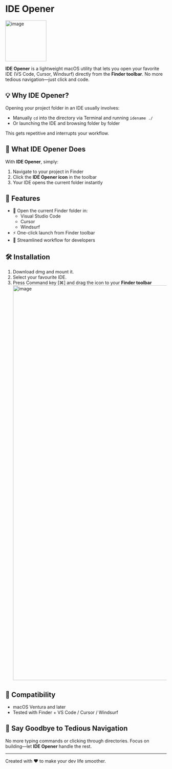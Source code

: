 # IDE Opener

<img width="128" height="128" alt="image" src="https://github.com/user-attachments/assets/388834aa-e9d7-480e-9b56-d35720aed408" />


**IDE Opener** is a lightweight macOS utility that lets you open your favorite IDE (VS Code, Cursor, Windsurf) directly from the **Finder toolbar**. No more tedious navigation—just click and code.

## 💡 Why IDE Opener?

Opening your project folder in an IDE usually involves:

- Manually `cd` into the directory via Terminal and running `idename ./`
- Or launching the IDE and browsing folder by folder

This gets repetitive and interrupts your workflow.

## 🚀 What IDE Opener Does

With **IDE Opener**, simply:

1. Navigate to your project in Finder  
2. Click the **IDE Opener icon** in the toolbar  
3. Your IDE opens the current folder instantly

## 🎯 Features

- 📂 Open the current Finder folder in:
  - Visual Studio Code
  - Cursor
  - Windsurf
- ⚡️ One-click launch from Finder toolbar
- 🧘 Streamlined workflow for developers

## 🛠 Installation

1. Download dmg and mount it.  
2. Select your favourite IDE.
3. Press Command key [⌘] and drag the icon to your **Finder toolbar**
   <img width="1800" height="1234" alt="image" src="https://github.com/user-attachments/assets/b46b0ebc-c409-4862-a9cd-9ae47f22271b" />



## 🧪 Compatibility

- macOS Ventura and later
- Tested with Finder + VS Code / Cursor / Windsurf

## 🙌 Say Goodbye to Tedious Navigation

No more typing commands or clicking through directories. Focus on building—let **IDE Opener** handle the rest.

---

Created with ❤️ to make your dev life smoother.
